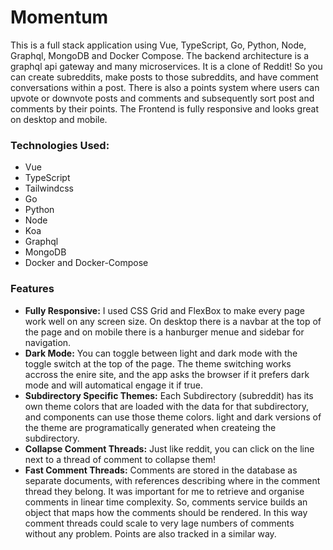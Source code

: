 # Momentum

This is a full stack application using Vue, TypeScript, Go, Python, Node, Graphql, MongoDB and Docker Compose. The backend architecture is a graphql api gateway and many microservices. It is a clone of Reddit! So you can create subreddits, make posts to those subreddits, and have comment conversations within a post. There is also a points system where users can upvote or downvote posts and comments and subsequently sort post and comments by their points. The Frontend is fully responsive and looks great on desktop and mobile.

### Technologies Used:

- Vue
- TypeScript
- Tailwindcss
- Go
- Python
- Node
- Koa
- Graphql
- MongoDB
- Docker and Docker-Compose

### Features

- **Fully Responsive:** I used CSS Grid and FlexBox to make every page work well on any screen size. On desktop there is a navbar at the top of the page and on mobile there is a hanburger menue and sidebar for navigation.
- **Dark Mode:** You can toggle between light and dark mode with the toggle switch at the top of the page. The theme switching works accross the enire site, and the app asks the browser if it prefers dark mode and will automatical engage it if true.
- **Subdirectory Specific Themes:** Each Subdirectory (subreddit) has its own theme colors that are loaded with the data for that subdirectory, and components can use those theme colors. light and dark versions of the theme are programatically generated when createing the subdirectory.
- **Collapse Comment Threads:** Just like reddit, you can click on the line next to a thread of comment to collapse them!
- **Fast Comment Threads:** Comments are stored in the database as separate documents, with references describing where in the comment thread they belong. It was important for me to retrieve and organise comments in linear time complexity. So, comments service builds an object that maps how the comments should be rendered. In this way comment threads could scale to very lage numbers of comments without any problem. Points are also tracked in a similar way.

